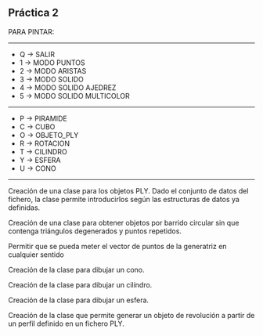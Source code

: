 ## Práctica 2

PARA PINTAR: 

---

- Q -> SALIR
- 1 -> MODO PUNTOS
- 2 -> MODO ARISTAS
- 3 -> MODO SOLIDO
- 4 -> MODO SOLIDO AJEDREZ
- 5 -> MODO SOLIDO MULTICOLOR
 ---
- P -> PIRAMIDE
- C -> CUBO
- O -> OBJETO_PLY
- R -> ROTACION
- T -> CILINDRO
- Y -> ESFERA
- U -> CONO

---

Creación de una clase para los objetos PLY. Dado el conjunto de datos del fichero, la clase permite introducirlos según las estructuras de datos ya definidas.

Creación de una clase para obtener objetos por barrido circular sin que contenga triángulos degenerados y puntos repetidos.

Permitir que se pueda meter el vector de puntos de la generatriz en cualquier sentido

Creación de la clase para dibujar un cono.

Creación de la clase para dibujar un cilíndro.

Creación de la clase para dibujar un esfera.

Creación de la clase que permite generar un objeto de revolución a partir de un perfil definido en un fichero PLY.